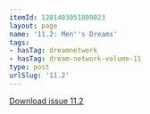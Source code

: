 ```yaml
---
itemId: 1201403051809023
layout: page
name: '11.2: Men''s Dreams'
tags:
- hasTag: dreamnetwork
- hasTag: dream-network-volume-11
type: post
urlSlug: '11.2'
---
```

<a href="files/pdfs/Volume_11/11.2-Dream-Network-Vol-11-No-2.pdf" download="">Download issue 11.2</a>